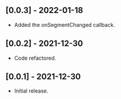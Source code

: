 ## [0.0.3] - 2022-01-18

* Added the onSegmentChanged callback.

## [0.0.2] - 2021-12-30

* Code refactored.

## [0.0.1] - 2021-12-30

* Initial release.